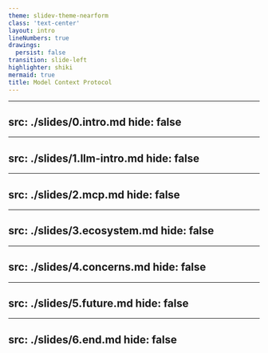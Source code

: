 ```yaml
---
theme: slidev-theme-nearform
class: 'text-center'
layout: intro
lineNumbers: true
drawings:
  persist: false
transition: slide-left
highlighter: shiki
mermaid: true
title: Model Context Protocol
---
```


---
src: ./slides/0.intro.md
hide: false
---

---
src: ./slides/1.llm-intro.md
hide: false
---

---
src: ./slides/2.mcp.md
hide: false
---

---
src: ./slides/3.ecosystem.md
hide: false
---

---
src: ./slides/4.concerns.md
hide: false
---

---
src: ./slides/5.future.md
hide: false
---

---
src: ./slides/6.end.md
hide: false
---


